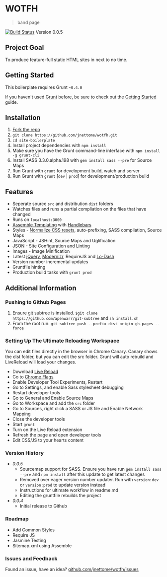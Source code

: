 # WOTFH
> band page

[![Build Status](https://travis-ci.org/jnettome/wotfh.png?branch=master)](https://travis-ci.org/)
Version 0.0.5

## Project Goal
To produce feature-full static HTML sites in next to no time.

## Getting Started
This boilerplate requires Grunt `~0.4.0`

If you haven't used [Grunt](http://gruntjs.com/) before, be sure to check out the [Getting Started](http://gruntjs.com/getting-started) guide.

## Installation
1. [Fork the repo](https://github.com/jnettome/wotfh/fork)
1. `git clone https://github.com/jnettome/wotfh.git`
1. `cd site-boilerplate`
1. Install project dependencies with `npm install`
1. Make sure you have the Grunt command-line interface with `npm install -g grunt-cli`
1. Install SASS 3.3.0.alpha.198 with `gem install sass --pre` for Source Maps
1. Run Grunt with `grunt` for development build, watch and server
1. Run Grunt with `grunt` [`dev` | `prod`] for development/production build

## Features
* Seperate source `src` and distribution `dist` folders
* Watches files and runs a partial compliation on the files that have changed
* Runs on `localhost:3000`
* [Assemble Templating](https://github.com/assemble/assemble) with [Handlebars](http://handlebarsjs.com)
* Styles - [Normalize CSS resets](http://necolas.github.io/normalize.css), auto-prefixing, SASS compliation, Source Maps
* JavaScript - JSHint, Source Maps and Uglification
* JSON - Site Configuration and Linting
* Images - Image Minification
* Latest [jQuery](http://jquery.com), [Modernizr](http://modernizr.com), RequireJS and [Lo-Dash](http://lodash.com)
* Version number incremental updates
* Gruntfile hinting
* Production build tasks with `grunt prod`

## Additional Information
### Pushing to Github Pages
1. Ensure git subtree is installed. `$git clone https://github.com/apenwarr/git-subtree` and `sh install.sh`
1. From the root run: `git subtree push --prefix dist origin gh-pages --force`


### Setting Up The Ultimate Reloading Workspace
You can edit files directly in the browser in Chrome Canary. Canary shows the dist folder, but you can edit the src folder. Grunt will auto rebuild and LiveReload will load your changes.
* Download [Live Reload](https://chrome.google.com/webstore/detail/livereload/jnihajbhpnppcggbcgedagnkighmdlei?hl=en)
* Go to [Chrome Flags](chrome://flags)
* Enable Developer Tool Experiments, Restart
* Go to Settings, and enable Sass stylesheet debugging
* Restart developer tools
* Go to General and Enable Source Maps
* Go to Workspace and add the `src` folder
* Go to Sources, right click a SASS or JS file and Enable Network Mapping
* Close the developer tools
* Start `grunt`
* Turn on the Live Reload extension
* Refresh the page and open developer tools
* Edit CSS/JS to your hearts content

### Version History
* *0.0.5*
  * Sourcemap support for SASS. Ensure you have run `gem install sass --pre` and `npm install` after this update to get latest changes
  * Removed over eager version number updater. Run with `version:dev` or `version:prod` to update version instead
  * Instructions for ultimate workflow in readme.md
  * Editing the gruntfile rebuilds the project
* *0.0.4*
  * Initial release to Github

### Roadmap
* Add Common Styles
* Require JS
* Jasmine Testing
* Sitemap.xml using Assemble

### Issues and Feedback
Found an issue, have an idea? [github.com/jnettome/wotfh/issues](https://github.com/jnettome/wotfh/issues)